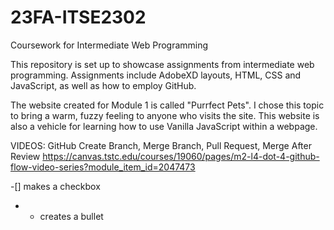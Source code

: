 # 23FA-ITSE2302
Coursework for Intermediate Web Programming

This repository is set up to showcase assignments from intermediate web programming.
Assignments include AdobeXD layouts, HTML, CSS and JavaScript, as well as how to employ GitHub. 

The website created for Module 1 is called "Purrfect Pets". I chose this topic to bring a warm, fuzzy feeling to anyone who visits the site. 
This website is also a vehicle for learning how to use Vanilla JavaScript within a webpage. 

VIDEOS: GitHub Create Branch, Merge Branch, Pull Request, Merge After Review
https://canvas.tstc.edu/courses/19060/pages/m2-l4-dot-4-github-flow-video-series?module_item_id=2047473

 -[] makes a checkbox
 + - creates a bullet
 